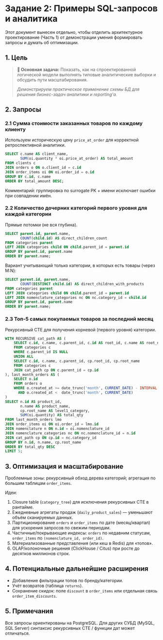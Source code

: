 # Задание 2: Примеры SQL-запросов и аналитика

Этот документ вынесен отдельно, чтобы отделить архитектурное проектирование (Часть 1) от демонстрации умения формировать запросы и думать об оптимизации.

## 1. Цель

> **🎯 Основная задача:** Показать, как на спроектированной логической модели выполнять типовые аналитические выборки и обсудить пути масштабирования.
> 
> *Демонстрируем практическое применение схемы БД для решения бизнес-задач аналитики и reporting'а.*

## 2. Запросы

### 2.1 Сумма стоимости заказанных товаров по каждому клиенту
Используем историческую цену `price_at_order` для корректной ретроспективной аналитики.
```sql
SELECT c.name AS client_name,
       SUM(oi.quantity * oi.price_at_order) AS total_amount
FROM clients c
JOIN orders o ON o.client_id = c.id
JOIN order_items oi ON oi.order_id = o.id
GROUP BY c.id, c.name
ORDER BY total_amount DESC;
```
Комментарий: группировка по surrogate PK + имени исключает ошибки при совпадении имён.

### 2.2 Количество дочерних категорий первого уровня для каждой категории
Прямые потомки (не вся глубина).
```sql
SELECT parent.id, parent.name,
       COUNT(child.id) AS direct_children_count
FROM categories parent
LEFT JOIN categories child ON child.parent_id = parent.id
GROUP BY parent.id, parent.name
ORDER BY parent.name;
```
Вариант учитывающий только категории, в которых есть товары (через M:N):
```sql
SELECT parent.id, parent.name,
       COUNT(DISTINCT child.id) AS direct_children_with_products
FROM categories parent
LEFT JOIN categories child ON child.parent_id = parent.id
LEFT JOIN nomenclature_categories nc ON nc.category_id = child.id
GROUP BY parent.id, parent.name
ORDER BY parent.name;
```

### 2.3 Топ-5 самых покупаемых товаров за последний месяц
Рекурсивный CTE для получения корневой (первого уровня) категории.
```sql
WITH RECURSIVE cat_path AS (
    SELECT c.id, c.name, c.parent_id, c.id AS root_id, c.name AS root_name
    FROM categories c
    WHERE c.parent_id IS NULL
    UNION ALL
    SELECT c.id, c.name, c.parent_id, cp.root_id, cp.root_name
    FROM categories c
    JOIN cat_path cp ON c.parent_id = cp.id
), last_month_orders AS (
    SELECT o.id
    FROM orders o
    WHERE o.created_at >= date_trunc('month', CURRENT_DATE) - INTERVAL '1 month'
      AND o.created_at <  date_trunc('month', CURRENT_DATE)
)
SELECT n.id AS product_id,
       n.name AS product_name,
       cp.root_name AS level1_category,
       SUM(oi.quantity) AS total_qty
FROM last_month_orders lmo
JOIN order_items oi ON oi.order_id = lmo.id
JOIN nomenclature n ON n.id = oi.nomenclature_id
JOIN nomenclature_categories nc ON nc.nomenclature_id = n.id
JOIN cat_path cp ON cp.id = nc.category_id
GROUP BY n.id, n.name, cp.root_name
ORDER BY total_qty DESC
LIMIT 5;
```

## 3. Оптимизация и масштабирование
Проблемные зоны: рекурсивный обход дерева категорий; агрегация по большим таблицам `order_items`.

Идеи:
1. Closure table (`category_tree`) для исключения рекурсивных CTE в рантайме.
2. Ежедневные агрегаты продаж (`daily_product_sales`) — уменьшают объём сканируемых данных.
3. Партиционирование `orders` и `order_items` по дате (месяц/квартал) для ускорения запросов по свежим периодам.
4. Частичные/покрывающие индексы: `orders` по недавним статусам, `order_items` по `(nomenclature_id, order_id)`.
5. Материализованные представления (или кеш в Redis) для «топов».
6. OLAP/колоночные решения (ClickHouse / Citus) при росте до десятков миллионов строк.

## 4. Потенциальные дальнейшие расширения
- Добавление фильтрации топов по бренду/категории.
- Учёт возвратов (таблица `returns`).
- Сохранение скидок: поле `discount` в `order_items` или отдельная связь `order_item_discounts`.

## 5. Примечания
Все запросы ориентированы на PostgreSQL. Для других СУБД (MySQL, SQL Server) синтаксис рекурсивных CTE / функции дат может отличаться.
